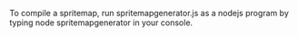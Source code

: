 To compile a spritemap, run spritemapgenerator.js as a nodejs program by typing node spritemapgenerator in your console.
